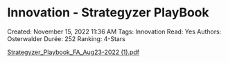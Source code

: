 # Innovation - Strategyzer PlayBook

Created: November 15, 2022 11:36 AM
Tags: Innovation
Read: Yes
Authors: Osterwalder
Durée: 252
Ranking: 4-Stars

[Strategyzer_Playbook_FA_Aug23-2022 (1).pdf](Innovation%20-%20Strategyzer%20PlayBook%204edbb18c3bf646d3a0fcc0a191228e4a/Strategyzer_Playbook_FA_Aug23-2022_(1).pdf)